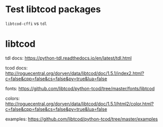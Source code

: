 # Test libtcod packages

`libtcod-cffi`
vs
`tdl`

# libtcod

tdl docs:
    https://python-tdl.readthedocs.io/en/latest/tdl.html
    
tcod docs:
    http://roguecentral.org/doryen/data/libtcod/doc/1.5.1/index2.html?c=false&cpp=false&cs=false&py=true&lua=false
    
fonts:
    https://github.com/libtcod/python-tcod/tree/master/fonts/libtcod
    
colors:
    http://roguecentral.org/doryen/data/libtcod/doc/1.5.1/html2/color.html?c=false&cpp=false&cs=false&py=true&lua=false
    
examples:
    https://github.com/libtcod/python-tcod/tree/master/examples
